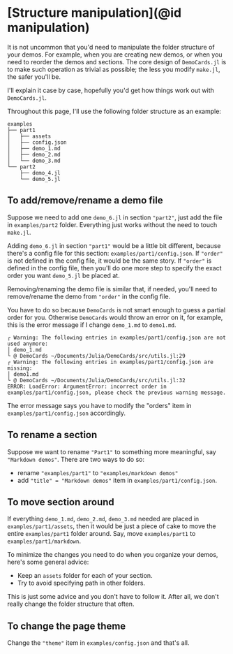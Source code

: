 # [Structure manipulation](@id manipulation)

It is not uncommon that you'd need to manipulate the folder structure of your demos. For example,
when you are creating new demos, or when you need to reorder the demos and sections. The core design
of `DemoCards.jl` is to make such operation as trivial as possible; the less you modify `make.jl`,
the safer you'll be.

I'll explain it case by case, hopefully you'd get how things work out with `DemoCards.jl`.

Throughout this page, I'll use the following folder structure as an example:

```text
examples
├── part1
│   ├── assets
│   ├── config.json
│   ├── demo_1.md
│   ├── demo_2.md
│   └── demo_3.md
└── part2
    ├── demo_4.jl
    └── demo_5.jl
```

## To add/remove/rename a demo file

Suppose we need to add one `demo_6.jl` in section `"part2"`, just add the file in `examples/part2`
folder. Everything just works without the need to touch `make.jl`.

Adding `demo_6.jl` in section `"part1"` would be a little bit different, because there's a config
file for this section: `examples/part1/config.json`. If `"order"` is not defined in the config file,
it would be the same story. If `"order"` is defined in the config file, then you'll do one more step
to specify the exact order you want `demo_5.jl` be placed at.

Removing/renaming the demo file is similar that, if needed, you'll need to remove/rename the demo
from `"order"` in the config file.

You have to do so because `DemoCards` is not smart enough to guess a partial order for you.
Otherwise `DemoCards` would throw an error on it, for example, this is the error message if I change
`demo_1.md` to `demo1.md`.

```text
┌ Warning: The following entries in examples/part1/config.json are not used anymore:
│ demo_1.md
└ @ DemoCards ~/Documents/Julia/DemoCards/src/utils.jl:29
┌ Warning: The following entries in examples/part1/config.json are missing:
│ demo1.md
└ @ DemoCards ~/Documents/Julia/DemoCards/src/utils.jl:32
ERROR: LoadError: ArgumentError: incorrect order in examples/part1/config.json, please check the previous warning message.
```

The error message says you have to modify the "orders" item in `examples/part1/config.json` accordingly.

## To rename a section

Suppose we want to rename `"Part1"` to something more meaningful, say `"Markdown demos"`. There are
two ways to do so:

* rename `"examples/part1"` to `"examples/markdown demos"`
* add `"title" = "Markdown demos"` item in `examples/part1/config.json`.

## To move section around

If everything `demo_1.md`, `demo_2.md`, `demo_3.md` needed are placed in `examples/part1/assets`,
then it would be just a piece of cake to move the entire `examples/part1` folder around. Say, move
`examples/part1` to `examples/part1/markdown`.

To minimize the changes you need to do when you organize your demos, here's some general advice:

* Keep an `assets` folder for each of your section.
* Try to avoid specifying path in other folders.

This is just some advice and you don't have to follow it. After all, we don't really change the
folder structure that often.

## To change the page theme

Change the `"theme"` item in `examples/config.json` and that's all.
